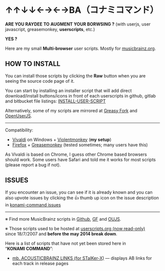 ﻿# ↑↑↓↓←→←→BA（コナミコマンド） #

**ARE YOU RAYDEE TO AUGMENT YOUR BORWSING ?** (with userjs, user javascript, 
greasemonkey, **userscripts**, etc.)

**YES ?**

Here are my small **Multi‐browser** user scripts.
Mostly for [musicbrainz.org](//musicbrainz.org).


## HOW TO INSTALL ##

You can install those scripts by clicking the **Raw** button 
when you are seeing the source code page of it.

You can start by installing an installer script that will add direct download/install
buttons/icons in front of each userscripts in github, gitlab and bitbucket file listings:
[INSTALL-USER-SCRIPT](//github.com/jesus2099/konami-command/raw/master/INSTALL-USER-SCRIPT.user.js)

Alternatively, some of my scripts are mirrored at 
[Greasy Fork](//greasyfork.org/users/2206-jesus2099?sort=updated#user-script-list) and 
[OpenUserJS](//openuserjs.org/users/jesus2099/scripts?orderBy=updated&orderDir=desc).

---

Compatibility:

- [Vivaldi](//vivaldi.com) on Windows + [Violentmonkey](//chrome.google.com/webstore/detail/violentmonkey/jinjaccalgkegednnccohejagnlnfdag) (**my setup**)
- [Firefox](//mozilla.org/firefox) + [Greasemonkey](//addons.mozilla.org/firefox/addon/greasemonkey) (tested sometimes; many users have this)

As Vivaldi is based on Chrome, I guess other Chrome based browsers should work.
Some users have Safari and told me it works for most scripts (please report a bug if not).

## ISSUES ##

If you encounter an issue, you can see if it is already known and you can also 
upvote issues by clicking the :+1: thumb up icon on the issue description in 
[konami-command issues](//github.com/jesus2099/konami-command/issues?q=is%3Aissue+is%3Aopen+sort%3Areactions-%2B1-desc)

---

※ Find more MusicBrainz scripts in [Github](//github.com/search?q=topic%3Amusicbrainz+topic%3Auserscripts), 
[GF](//greasyfork.org/scripts?set=9) and [OUJS](//openuserjs.org/group/musicbrainz).

※ Those scripts used to be hosted at 
[userscripts.org (now read-only)](http://userscripts-mirror.org/users/31010/scripts) 
since 18/7/2007 and **before the may 2014 break down**.

Here is a list of scripts that have not yet been stored here in “**KONAMI COMMAND**”:

- [mb. ACOUSTICBRAINZ LINKS (for STalKer-X)](https://gist.github.com/jesus2099/8e223f09d64d831a9514)
  — displays AB links for each track in release pages
